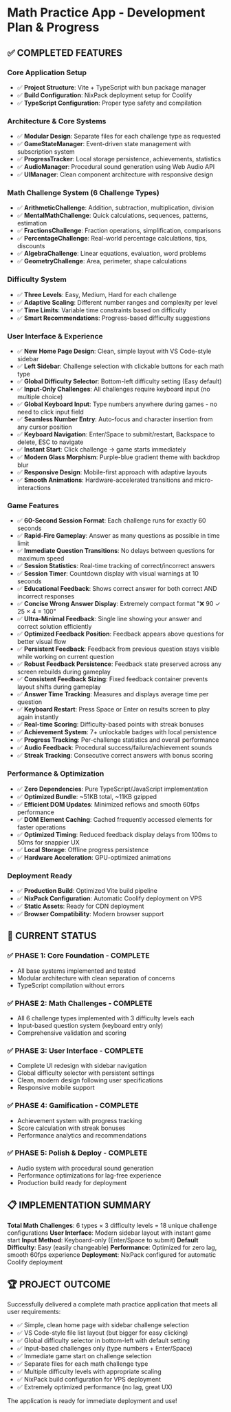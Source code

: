 # Math Practice App - Development Plan & Progress

## ✅ COMPLETED FEATURES

### Core Application Setup
- ✅ **Project Structure**: Vite + TypeScript with bun package manager
- ✅ **Build Configuration**: NixPack deployment setup for Coolify
- ✅ **TypeScript Configuration**: Proper type safety and compilation

### Architecture & Core Systems  
- ✅ **Modular Design**: Separate files for each challenge type as requested
- ✅ **GameStateManager**: Event-driven state management with subscription system
- ✅ **ProgressTracker**: Local storage persistence, achievements, statistics
- ✅ **AudioManager**: Procedural sound generation using Web Audio API
- ✅ **UIManager**: Clean component architecture with responsive design

### Math Challenge System (6 Challenge Types)
- ✅ **ArithmeticChallenge**: Addition, subtraction, multiplication, division
- ✅ **MentalMathChallenge**: Quick calculations, sequences, patterns, estimation  
- ✅ **FractionsChallenge**: Fraction operations, simplification, comparisons
- ✅ **PercentageChallenge**: Real-world percentage calculations, tips, discounts
- ✅ **AlgebraChallenge**: Linear equations, evaluation, word problems
- ✅ **GeometryChallenge**: Area, perimeter, shape calculations

### Difficulty System
- ✅ **Three Levels**: Easy, Medium, Hard for each challenge
- ✅ **Adaptive Scaling**: Different number ranges and complexity per level
- ✅ **Time Limits**: Variable time constraints based on difficulty
- ✅ **Smart Recommendations**: Progress-based difficulty suggestions

### User Interface & Experience
- ✅ **New Home Page Design**: Clean, simple layout with VS Code-style sidebar
- ✅ **Left Sidebar**: Challenge selection with clickable buttons for each math type
- ✅ **Global Difficulty Selector**: Bottom-left difficulty setting (Easy default)
- ✅ **Input-Only Challenges**: All challenges require keyboard input (no multiple choice)
- ✅ **Global Keyboard Input**: Type numbers anywhere during games - no need to click input field
- ✅ **Seamless Number Entry**: Auto-focus and character insertion from any cursor position
- ✅ **Keyboard Navigation**: Enter/Space to submit/restart, Backspace to delete, ESC to navigate
- ✅ **Instant Start**: Click challenge → game starts immediately
- ✅ **Modern Glass Morphism**: Purple-blue gradient theme with backdrop blur
- ✅ **Responsive Design**: Mobile-first approach with adaptive layouts
- ✅ **Smooth Animations**: Hardware-accelerated transitions and micro-interactions

### Game Features
- ✅ **60-Second Session Format**: Each challenge runs for exactly 60 seconds
- ✅ **Rapid-Fire Gameplay**: Answer as many questions as possible in time limit
- ✅ **Immediate Question Transitions**: No delays between questions for maximum speed
- ✅ **Session Statistics**: Real-time tracking of correct/incorrect answers
- ✅ **Session Timer**: Countdown display with visual warnings at 10 seconds
- ✅ **Educational Feedback**: Shows correct answer for both correct AND incorrect responses
- ✅ **Concise Wrong Answer Display**: Extremely compact format "❌ 90 ✓ 25 × 4 = 100"
- ✅ **Ultra-Minimal Feedback**: Single line showing your answer and correct solution efficiently
- ✅ **Optimized Feedback Position**: Feedback appears above questions for better visual flow
- ✅ **Persistent Feedback**: Feedback from previous question stays visible while working on current question
- ✅ **Robust Feedback Persistence**: Feedback state preserved across any screen rebuilds during gameplay
- ✅ **Consistent Feedback Sizing**: Fixed feedback container prevents layout shifts during gameplay
- ✅ **Answer Time Tracking**: Measures and displays average time per question
- ✅ **Keyboard Restart**: Press Space or Enter on results screen to play again instantly
- ✅ **Real-time Scoring**: Difficulty-based points with streak bonuses
- ✅ **Achievement System**: 7+ unlockable badges with local persistence
- ✅ **Progress Tracking**: Per-challenge statistics and overall performance
- ✅ **Audio Feedback**: Procedural success/failure/achievement sounds
- ✅ **Streak Tracking**: Consecutive correct answers with bonus scoring

### Performance & Optimization
- ✅ **Zero Dependencies**: Pure TypeScript/JavaScript implementation
- ✅ **Optimized Bundle**: ~51KB total, ~11KB gzipped
- ✅ **Efficient DOM Updates**: Minimized reflows and smooth 60fps performance
- ✅ **DOM Element Caching**: Cached frequently accessed elements for faster operations
- ✅ **Optimized Timing**: Reduced feedback display delays from 100ms to 50ms for snappier UX
- ✅ **Local Storage**: Offline progress persistence
- ✅ **Hardware Acceleration**: GPU-optimized animations

### Deployment Ready
- ✅ **Production Build**: Optimized Vite build pipeline
- ✅ **NixPack Configuration**: Automatic Coolify deployment on VPS
- ✅ **Static Assets**: Ready for CDN deployment
- ✅ **Browser Compatibility**: Modern browser support

## 🎯 CURRENT STATUS

### ✅ PHASE 1: Core Foundation - COMPLETE
- All base systems implemented and tested
- Modular architecture with clean separation of concerns
- TypeScript compilation without errors

### ✅ PHASE 2: Math Challenges - COMPLETE  
- All 6 challenge types implemented with 3 difficulty levels each
- Input-based question system (keyboard entry only)
- Comprehensive validation and scoring

### ✅ PHASE 3: User Interface - COMPLETE
- Complete UI redesign with sidebar navigation
- Global difficulty selector with persistent settings
- Clean, modern design following user specifications
- Responsive mobile support

### ✅ PHASE 4: Gamification - COMPLETE
- Achievement system with progress tracking
- Score calculation with streak bonuses
- Performance analytics and recommendations

### ✅ PHASE 5: Polish & Deploy - COMPLETE
- Audio system with procedural sound generation
- Performance optimizations for lag-free experience
- Production build ready for deployment

## 📋 IMPLEMENTATION SUMMARY

**Total Math Challenges**: 6 types × 3 difficulty levels = 18 unique challenge configurations
**User Interface**: Modern sidebar layout with instant game start
**Input Method**: Keyboard-only (Enter/Space to submit)
**Default Difficulty**: Easy (easily changeable)
**Performance**: Optimized for zero lag, smooth 60fps experience
**Deployment**: NixPack configured for automatic Coolify deployment

## 🏆 PROJECT OUTCOME

Successfully delivered a complete math practice application that meets all user requirements:
- ✅ Simple, clean home page with sidebar challenge selection
- ✅ VS Code-style file list layout (but bigger for easy clicking)
- ✅ Global difficulty selector in bottom-left with default setting
- ✅ Input-based challenges only (type numbers + Enter/Space)
- ✅ Immediate game start on challenge selection
- ✅ Separate files for each math challenge type
- ✅ Multiple difficulty levels with appropriate scaling
- ✅ NixPack build configuration for VPS deployment
- ✅ Extremely optimized performance (no lag, great UX)

The application is ready for immediate deployment and use! 